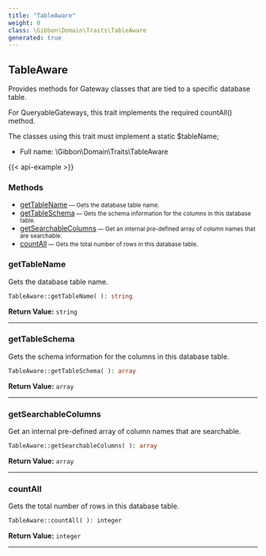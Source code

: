 ```yaml
---
title: "TableAware"
weight: 0
class: \Gibbon\Domain\Traits\TableAware
generated: true
---
```


## TableAware 

Provides methods for Gateway classes that are tied to a specific database table.

For QueryableGateways, this trait implements the required countAll() method.

The classes using this trait must implement a static $tableName;

* Full name: \Gibbon\Domain\Traits\TableAware

{{< api-example >}} 



### Methods

- [getTableName](#gettablename)<small> — Gets the database table name.</small>
- [getTableSchema](#gettableschema)<small> — Gets the schema information for the columns in this database table.</small>
- [getSearchableColumns](#getsearchablecolumns)<small> — Get an internal pre-defined array of column names that are searchable.</small>
- [countAll](#countall)<small> — Gets the total number of rows in this database table.</small>




### getTableName

Gets the database table name.

```php
TableAware::getTableName( ): string
```






**Return Value:**
`string`  



---

### getTableSchema

Gets the schema information for the columns in this database table.

```php
TableAware::getTableSchema( ): array
```






**Return Value:**
`array`  



---

### getSearchableColumns

Get an internal pre-defined array of column names that are searchable.

```php
TableAware::getSearchableColumns( ): array
```






**Return Value:**
`array`  



---

### countAll

Gets the total number of rows in this database table.

```php
TableAware::countAll( ): integer
```






**Return Value:**
`integer`  



---

